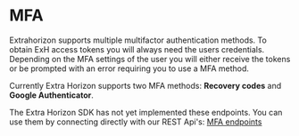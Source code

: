 # MFA

Extrahorizon supports multiple multifactor authentication methods. To obtain ExH access tokens you will always need the users credentials. Depending on the MFA settings of the user you will either receive the tokens or be prompted with an error requiring you to use a MFA method.

Currently Extra Horizon supports two MFA methods: **Recovery codes** and **Google Authenticator**.

The Extra Horizon SDK has not yet implemented these endpoints. You can use them by connecting directly with our REST Api's: [MFA endpoints](https://developers.extrahorizon.io/swagger-ui/?url=https://developers.extrahorizon.io/services/auth-service/2.0.4-dev/openapi.yaml#/MFA)

